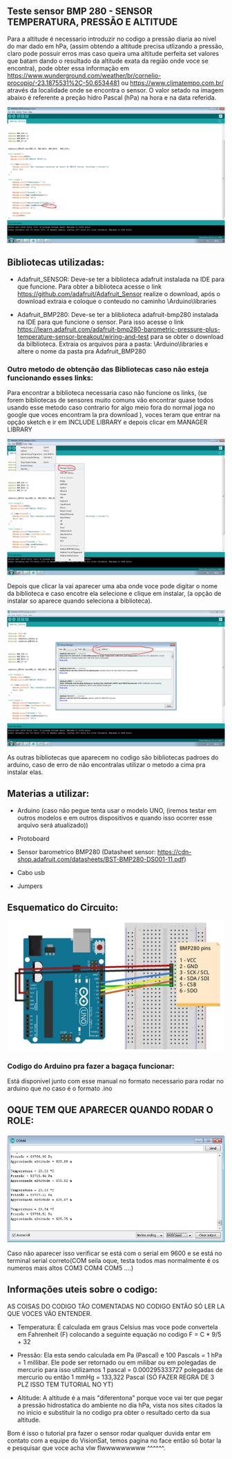 ## Teste sensor BMP 280 - SENSOR TEMPERATURA, PRESSÃO E ALTITUDE 

Para a altitude é necessario introduzir no codigo a pressão diaria ao nivel do mar dado em hPa, (assim obtendo a altitude precisa utlizando a pressão, claro pode possuir erros mas caso queira uma altitude perfeita set valores que batam dando o resultado da altitude exata da região onde voce se encontra),  pode obter essa informação em https://www.wunderground.com/weather/br/cornelio-procopio/-23.1875531%2C-50.6534481 ou https://www.climatempo.com.br/ através da localidade onde se encontra o sensor. O valor setado na imagem abaixo é referente a preção hidro Pascal (hPa) na hora e na data referida.

![](https://github.com/VisionSat-UTFPR/tutorial-teste-BMP280/blob/master/img/BAGULHO%20PRA%20SETAR%20A%20ALTITUDE%20CERTO.png)


## Bibliotecas utilizadas: 

* Adafruit_SENSOR:  Deve-se ter a biblioteca adafruit instalada na IDE para que funcione. Para obter a biblioteca acesse o link https://github.com/adafruit/Adafruit_Sensor realize o download, após o download extraia e coloque o conteudo no caminho \Arduino\libraries 

* Adafruit_BMP280: Deve-se ter a bliblioteca adafruit-bmp280 instalada na IDE para que funcione  o sensor. Para isso acesse o link https://learn.adafruit.com/adafruit-bmp280-barometric-pressure-plus-temperature-sensor-breakout/wiring-and-test para se obter o download da bilblioteca. Extraia os arquivos para a pasta:  \Arduino\libraries  e altere o nome da pasta pra Adafruit_BMP280 

### Outro metodo de obtenção das Bibliotecas caso não esteja funcionando esses links:

Para encontrar a biblioteca necessaria caso não funcione os links, (se forem bibliotecas de sensores muito comuns vão encontrar quase todos usando esse metodo caso contrario for algo meio fora do normal  joga no google que voces encontram la pra download ),  voces teram que entrar na opção sketch e ir em INCLUDE LIBRARY  e depois clicar em MANAGER LIBRARY 

![](https://github.com/VisionSat-UTFPR/tutorial-teste-BMP280/blob/master/img/ONDE%20IR%20PRA%20BAIXAR%20OS%20ROLES%20de%20biblioteca.png)

Depois que clicar la vai aparecer uma aba onde voce pode digitar o nome da biblioteca e caso encotre ela selecione e clique em instalar, (a opção de instalar so aparece quando seleciona a biblioteca). 

![](https://github.com/VisionSat-UTFPR/tutorial-teste-BMP280/blob/master/img/ONDE%20IR%20PRA%20BAIXAR%20OS%20ROLES%20de%20biblioteca2222.png)


As outras bibliotecas que aparecem no codigo são bibliotecas padroes do arduino, caso de erro de não encontralas utilizar o metodo a cima pra instalar elas.


## Materias a utilizar:
* Arduino (caso não pegue tenta usar o modelo  UNO, (iremos testar em outros modelos e em outros dispositivos e quando isso ocorrer esse arquivo será atualizado))

* Protoboard

* Sensor barometrico BMP280 (Datasheet sensor: https://cdn-shop.adafruit.com/datasheets/BST-BMP280-DS001-11.pdf)
* Cabo usb 

* Jumpers
	
## Esquematico do Circuito:

![](https://github.com/VisionSat-UTFPR/tutorial-teste-BMP280/blob/master/img/esquematico%20sensor%20bmp280.png)

### Codigo do Arduino pra fazer a bagaça funcionar:

Está disponivel junto com esse manual no formato necessario para rodar no arduino que no caso é o formato .ino

## OQUE TEM QUE APARECER QUANDO RODAR O ROLE:

![](https://github.com/VisionSat-UTFPR/tutorial-teste-BMP280/blob/master/img/Print%20of%20test%20result.png)

Caso não aparecer isso verificar se está com o serial em 9600  e se está no terminal serial correto(COM seila oque,  testa todos mas normalmente é os numeros mais altos COM3 COM4 COM5 ....)

## Informações uteis sobre o codigo:
AS COISAS DO CODIGO TÃO COMENTADAS NO CODIGO ENTÃO SÓ LER LA QUE VOCES VÃO ENTENDER.

* Temperatura: É calculada em graus Celsius mas voce pode convertela em Fahrenheit (F) colocando a seguinte equação no codigo F = C * 9/5 + 32 

* Pressão: Ela esta sendo calculada em Pa (Pascal) e  100 Pascals = 1 hPa = 1 millibar. Ele pode ser retornado ou em milibar ou em polegadas de mercurio para isso utilizamos  1 pascal = 0.000295333727 polegadas de mercurio ou então 1 mmHg  = 133,322 Pascal (SÓ FAZER REGRA DE 3 PLZ ISSO TEM TUTORIAL NO YT)

* Altitude: A altitude é a mais "diferentona" porque voce vai ter que pegar a pressão hidrostatica do ambiente no dia hPa, vista nos sites citados la no inicio e substituir la no codigo pra obter o resultado certo da sua altitude.

Bom é isso o tutorial pra fazer o sensor rodar qualquer duvida entar em contato com a equipe do VisionSat, temos pagina no face então só botar la e pesquisar que voce acha vlw flwwwwwwwww  ^^^^^^. 